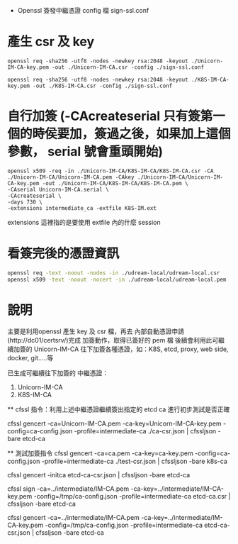 * Openssl 簽發中繼憑證 config 檔
  sign-ssl.conf

# 產生 csr 及 key
```
openssl req -sha256 -utf8 -nodes -newkey rsa:2048 -keyout ./Unicorn-IM-CA-key.pem -out ./Unicorn-IM-CA.csr -config ./sign-ssl.conf

openssl req -sha256 -utf8 -nodes -newkey rsa:2048 -keyout ./K8S-IM-CA-key.pem -out ./K8S-IM-CA.csr -config ./sign-ssl.conf
```

# 自行加簽 (-CAcreateserial 只有簽第一個的時侯要加，簽過之後，如果加上這個參數， serial 號會重頭開始)
```
openssl x509 -req -in ./Unicorn-IM-CA/K8S-IM-CA/K8S-IM-CA.csr -CA ./Unicorn-IM-CA/Unicorn-IM-CA.pem -CAkey ./Unicorn-IM-CA/Unicorn-IM-CA-key.pem -out ./Unicorn-IM-CA/K8S-IM-CA/K8S-IM-CA.pem \
-CAserial Unicorn-IM-CA.serial \
-CAcreateserial \
-days 730 \
-extensions intermediate_ca -extfile K8S-IM.ext
```
extensions 這裡指的是要使用 extfile 內的什麼 session

# 看簽完後的憑證資訊
```sh
openssl req -text -noout -nodes -in ./udream-local/udream-local.csr
openssl x509 -text -noout -nocert -in ./udream-local/udream-local.pem
```


# 說明
主要是利用openssl 產生 key 及 csr 檔，再去 內部自動憑證申請(http://dc01/certsrv/)完成 加簽動作，取得已簽好的 pem 檔
後續會利用此可繼續加簽的 Unicorn-IM-CA 往下加簽各種憑證，如：K8S, etcd, proxy, web side, docker, git.....等

已生成可繼續往下加簽的 中繼憑證：
1. Unicorn-IM-CA
2. K8S-IM-CA


** cfssl 指令：利用上述中繼憑證繼續簽出指定的 etcd ca 進行初步測試是否正確

cfssl gencert -ca=Unicorn-IM-CA.pem -ca-key=Unicorn-IM-CA-key.pem -config=ca-config.json -profile=intermediate-ca ./ca-csr.json | cfssljson -bare etcd-ca

** 測試加簽指令
cfssl gencert -ca=ca.pem -ca-key=ca-key.pem -config=ca-config.json -profile=intermediate-ca ./test-csr.json | cfssljson -bare k8s-ca

cfssl gencert -initca etcd-ca-csr.json | cfssljson -bare etcd-ca

cfssl sign -ca=../intermediate/IM-CA.pem -ca-key=../intermediate/IM-CA-key.pem -config=/tmp/ca-config.json -profile=intermediate-ca etcd-ca.csr | cfssljson -bare etcd-ca

cfssl gencert -ca=../intermediate/IM-CA.pem -ca-key=../intermediate/IM-CA-key.pem -config=/tmp/ca-config.json -profile=intermediate-ca etcd-ca-csr.json | cfssljson -bare etcd-ca